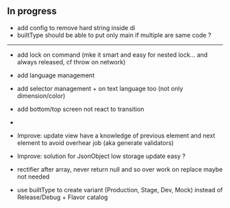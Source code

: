 ## In progress

- add config to remove hard string inside di
- builtType should be able to put only main if multiple are same code ?

**** ****
- add lock on command (mke it smart and easy for nested lock... and always released, cf throw on network)
- add language management
- add selector management + on text language too (not only dimension/color)
- add bottom/top screen not react to transition
- 
- Improve: update view have a knowledge of previous element and next element to avoid overhear job (aka generate validators)
- Improve: solution for JsonObject low storage update easy ?
- rectifier after array, never return null and so over work on replace maybe not needed

- use builtType to create variant (Production, Stage, Dev, Mock) instead of Release/Debug + Flavor catalog
